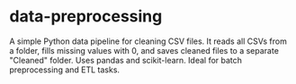 # data-preprocessing
A simple Python data pipeline for cleaning CSV files. It reads all CSVs from a folder, fills missing values with 0, and saves cleaned files to a separate "Cleaned" folder. Uses pandas and scikit-learn. Ideal for batch preprocessing and ETL tasks.

